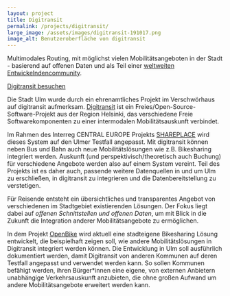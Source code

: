 ```yaml
---
layout: project
title: Digitransit
permalink: /projects/digitransit/
large_image: /assets/images/digitransit-191017.png
image_alt: Benutzeroberfläche von digitransit
---
```


Multimodales Routing, mit möglichst vielen Mobilitätsangeboten in der Stadt - basierend auf offenen Daten und als Teil einer [weltweiten Entwickelndencommunity](https://github.com/hsldevcom/digitransit-ui).

<a class="usa-button" href="https://digitransit.im.verschwoerhaus.de">Digitransit besuchen</a>

Die Stadt Ulm wurde durch ein ehrenamtliches Projekt im Verschwörhaus auf digitransit aufmerksam. [Digitransit](https://digitransit.fi) ist ein Freies/Open-Source-Software-Projekt aus der Region Helsinki, das verschiedene Freie Softwarekomponenten zu einer intermodalen Mobilitätsauskunft verbindet.

Im Rahmen des Interreg CENTRAL EUROPE Projekts [SHAREPLACE](https://www.ulm.de/leben-in-ulm/digitale-stadt/eu-projekt-shareplace-seit-2017) wird dieses System auf den Ulmer Testfall angepasst. Mit digitransit können neben Bus und Bahn auch neue Mobilitätslösungen wie z.B. Bikesharing integriert werden. Auskunft (und perspektivisch/theoretisch auch Buchung) für verschiedene Angebote werden also auf einem System vereint. Teil des Projekts ist es daher auch, passende weitere Datenquellen in und um Ulm zu erschließen, in digitransit zu integrieren und die Datenbereitstellung zu verstetigen.

Für Reisende entsteht ein übersichtliches und transparentes Angebot von verschiedenen im Stadtgebiet existierenden Lösungen. Der Fokus liegt dabei auf *offenen Schnittstellen und offenen Daten*, um mit Blick in die Zukunft die Integration anderer Mobilitätsangebote zu ermöglichen. 

In dem Projekt [OpenBike](/projects/openbike/) wird aktuell eine stadteigene Bikesharing Lösung entwickelt, die beispielhaft zeigen soll, wie andere Mobilitätslösungen in Digitransit integriert werden können. Die Entwicklung in Ulm soll ausführlich dokumentiert werden, damit Digitransit von anderen Kommunen auf deren Testfall angepasst und verwendet werden kann. So sollen Kommunen befähigt werden, ihren Bürger\*innen eine eigene, von externen Anbietern unabhängige Verkehrsauskunft anzubieten, die ohne großen Aufwand um andere Mobilitätsangebote erweitert werden kann.
